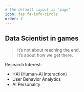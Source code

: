 ```yaml
---
# the default layout is 'page'
icon: fas fa-info-circle
order: 4
---
```


## Data Scientist in games  
  
> It’s not about reaching the end.   
> It’s about how we get there.  


Research Interest:  
- HAI (Human-AI Interaction)  
- User Behavior Analytics  
- AI Personality  

<!-- 
 > Add Markdown syntax content to file `_tabs/about.md`{: .filepath } and it will show up on this page.
 {: .prompt-tip }
-->
